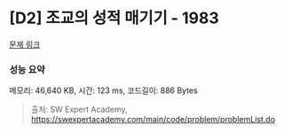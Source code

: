 # [D2] 조교의 성적 매기기 - 1983 

[문제 링크](https://swexpertacademy.com/main/code/problem/problemDetail.do?contestProbId=AV5PwGK6AcIDFAUq) 

### 성능 요약

메모리: 46,640 KB, 시간: 123 ms, 코드길이: 886 Bytes



> 출처: SW Expert Academy, https://swexpertacademy.com/main/code/problem/problemList.do